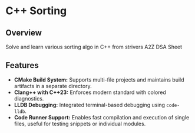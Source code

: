 # C++ Sorting 
## Overview
Solve and learn various sorting algo in C++ from strivers A2Z DSA Sheet

## Features
- **CMake Build System:** Supports multi-file projects and maintains build artifacts in a separate directory.
- **Clang++ with C++23:** Enforces modern standard with colored diagnostics.
- **LLDB Debugging:** Integrated terminal-based debugging using `code-lldb`.
- **Code Runner Support:** Enables fast compilation and execution of single files, useful for testing snippets or individual modules.
